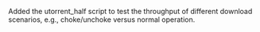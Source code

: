 Added the utorrent\_half script to test the throughput of different download
scenarios, e.g., choke/unchoke versus normal operation.
